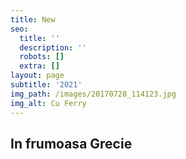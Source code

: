 ```yaml
---
title: New
seo:
  title: ''
  description: ''
  robots: []
  extra: []
layout: page
subtitle: '2021'
img_path: /images/20170728_114123.jpg
img_alt: Cu Ferry
---
```

## In frumoasa Grecie
